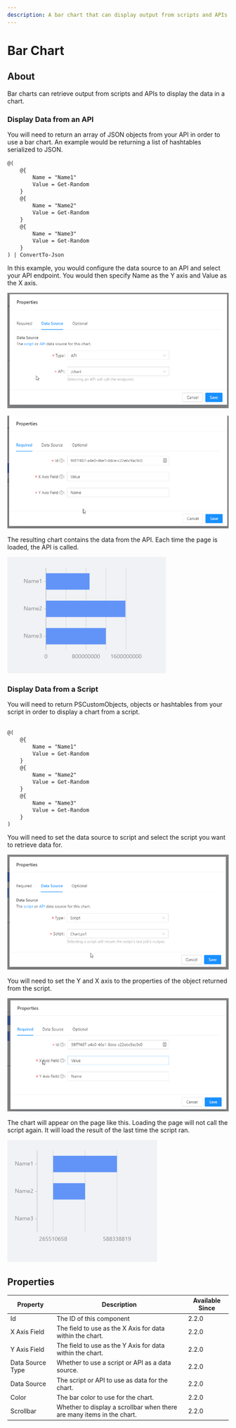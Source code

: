 ```yaml
---
description: A bar chart that can display output from scripts and APIs.
---
```


# Bar Chart

## About

Bar charts can retrieve output from scripts and APIs to display the data in a chart.&#x20;

### Display Data from an API

You will need to return an array of JSON objects from your API in order to use a bar chart. An example would be returning a list of hashtables serialized to JSON.&#x20;

```
@(
    @{
        Name = "Name1"
        Value = Get-Random
    }
    @{
        Name = "Name2"
        Value = Get-Random
    }
    @{
        Name = "Name3"
        Value = Get-Random
    }
) | ConvertTo-Json 
```

In this example, you would configure the data source to an API and select your API endpoint. You would then specify Name as the Y axis and Value as the X axis.&#x20;

![](<../../.gitbook/assets/image (238).png>)

![](<../../.gitbook/assets/image (239).png>)

The resulting chart contains the data from the API. Each time the page is loaded, the API is called.&#x20;

![](<../../.gitbook/assets/image (240).png>)

### Display Data from a Script

You will need to return PSCustomObjects, objects or hashtables from your script in order to display a chart from a script.&#x20;

```

@(
    @{
        Name = "Name1"
        Value = Get-Random
    }
    @{
        Name = "Name2"
        Value = Get-Random
    }
    @{
        Name = "Name3"
        Value = Get-Random
    }
)
```

You will need to set the data source to script and select the script you want to retrieve data for.&#x20;

![](<../../.gitbook/assets/image (241).png>)

You will need to set the Y and X axis to the properties of the object returned from the script.&#x20;

![](<../../.gitbook/assets/image (242).png>)

The chart will appear on the page like this. Loading the page will not call the script again. It will load the result of the last time the script ran.&#x20;

![](<../../.gitbook/assets/image (243).png>)

## Properties

| Property         | Description                                                            | Available Since |
| ---------------- | ---------------------------------------------------------------------- | --------------- |
| Id               | The ID of this component                                               | 2.2.0           |
| X Axis Field     | The field to use as the X Axis for data within the chart.              | 2.2.0           |
| Y Axis Field     | The field to use as the Y Axis for data within the chart.              | 2.2.0           |
| Data Source Type | Whether to use a script or API as a data source.                       | 2.2.0           |
| Data Source      | The script or API to use as data for the chart.                        | 2.2.0           |
| Color            | The bar color to use for the chart.                                    | 2.2.0           |
| Scrollbar        | Whether to display a scrollbar when there are many items in the chart. | 2.2.0           |
